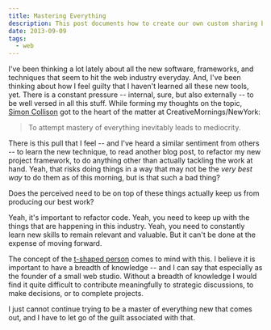 ```yaml
---
title: Mastering Everything
description: This post documents how to create our own custom sharing buttons for the major social networks.
date: 2013-09-09
tags:
  - web
---
```


I've been thinking a lot lately about all the new software, frameworks, and techniques that seem to hit the web industry everyday. And, I've been thinking about how I feel guilty that I haven't learned all these new tools, yet. There is a constant pressure -- internal, sure, but also externally -- to be well versed in all this stuff. While forming my thoughts on the topic, [Simon Collison](http://blog.creativemornings.com/post/60543163433/to-attempt-mastery-of-everything-inevitably-leads) got to the heart of the matter at CreativeMornings/NewYork:

> To attempt mastery of everything inevitably leads to mediocrity.

There is this pull that I feel -- and I've heard a similar sentiment from others -- to learn the new technique, to read another blog post, to refactor my new project framework, to do anything other than actually tackling the work at hand. Yeah, that risks doing things in a way that may not be the *very best way* to do them as of this morning, but is that such a bad thing?

Does the perceived need to be on top of these things actually keep us from producing our best work?

Yeah, it's important to refactor code. Yeah, you need to keep up with the things that are happening in this industry. Yeah, you need to constantly learn new skills to remain relevant and valuable. But it can't be done at the expense of moving forward.

The concept of the [t-shaped person](http://en.wikipedia.org/wiki/T-shaped_skills) comes to mind with this. I believe it is important to have a breadth of knowledge -- and I can say that especially as the founder of a small web studio. Without a breadth of knowledge I would find it quite difficult to contribute meaningfully to strategic discussions, to make decisions, or to complete projects.

I just cannot continue trying to be a master of everything new that comes out, and I have to let go of the guilt associated with that.
